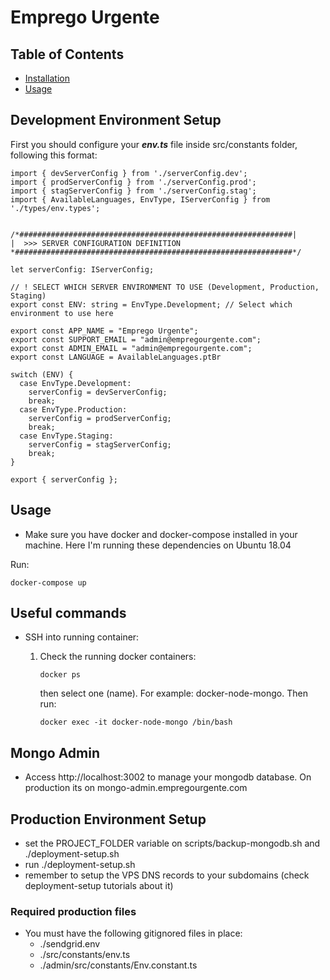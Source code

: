 # Emprego Urgente

## Table of Contents

- [Installation](#installation)
- [Usage](#usage)

## Development Environment Setup

First you should configure your **_env.ts_** file inside src/constants folder, following this format:

```
import { devServerConfig } from './serverConfig.dev';
import { prodServerConfig } from './serverConfig.prod';
import { stagServerConfig } from './serverConfig.stag';
import { AvailableLanguages, EnvType, IServerConfig } from './types/env.types';


/*#############################################################|
|  >>> SERVER CONFIGURATION DEFINITION
*##############################################################*/

let serverConfig: IServerConfig;

// ! SELECT WHICH SERVER ENVIRONMENT TO USE (Development, Production, Staging)
export const ENV: string = EnvType.Development; // Select which environment to use here

export const APP_NAME = "Emprego Urgente";
export const SUPPORT_EMAIL = "admin@empregourgente.com";
export const ADMIN_EMAIL = "admin@empregourgente.com";
export const LANGUAGE = AvailableLanguages.ptBr

switch (ENV) {
  case EnvType.Development:
    serverConfig = devServerConfig;
    break;
  case EnvType.Production:
    serverConfig = prodServerConfig;
    break;
  case EnvType.Staging:
    serverConfig = stagServerConfig;
    break;
}

export { serverConfig };

```

## Usage

- Make sure you have docker and docker-compose installed in your machine. Here I'm running these dependencies on Ubuntu 18.04

Run:

```
docker-compose up
```

## Useful commands

- SSH into running container:

  1. Check the running docker containers:

     ```
     docker ps
     ```

     then select one (name). For example: docker-node-mongo. Then run:

     ```
     docker exec -it docker-node-mongo /bin/bash
     ```

## Mongo Admin

- Access http://localhost:3002 to manage your mongodb database. On production its on mongo-admin.empregourgente.com

## Production Environment Setup

- set the PROJECT_FOLDER variable on scripts/backup-mongodb.sh and ./deployment-setup.sh
- run ./deployment-setup.sh
- remember to setup the VPS DNS records to your subdomains (check deployment-setup tutorials about it)

### Required production files

- You must have the following gitignored files in place:
  - ./sendgrid.env
  - ./src/constants/env.ts
  - ./admin/src/constants/Env.constant.ts
